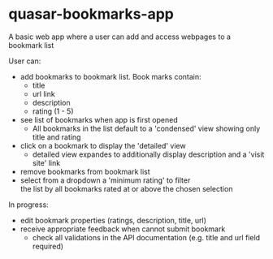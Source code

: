 # quasar-bookmarks-app

A basic web app where a user can add and access webpages to a bookmark list  

User can:   
 * add bookmarks to bookmark list. Book marks contain:  
   * title
   * url link
   * description
   * rating (1 - 5)
 * see list of bookmarks when app is first opened
   * All bookmarks in the list default to a 'condensed' view showing only title and rating
 * click on a bookmark to display the 'detailed' view
   * detailed view expandes to additionally display description and a 'visit site' link
 * remove bookmarks from bookmark list
 * select from a dropdown a 'minimum rating' to filter  
   the list by all bookmarks rated at or above the chosen selection
   
 In progress:
 * edit bookmark properties (ratings, description, title, url)
 * receive appropriate feedback when cannot submit bookmark
   * check all validations in the API documentation (e.g. 
     title and url field required)
